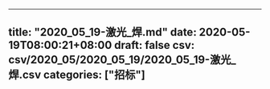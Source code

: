
---
title: "2020_05_19-激光_焊.md"
date: 2020-05-19T08:00:21+08:00
draft: false
csv: csv/2020_05/2020_05_19/2020_05_19-激光_焊.csv
categories: ["招标"]
---
